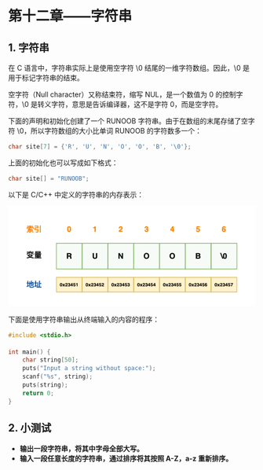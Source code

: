 # 第十二章——字符串

## 1. 字符串

在 C 语言中，字符串实际上是使用空字符 \0 结尾的一维字符数组。因此，\0 是用于标记字符串的结束。

空字符（Null character）又称结束符，缩写 NUL，是一个数值为 0 的控制字符，\0 是转义字符，意思是告诉编译器，这不是字符 0，而是空字符。

下面的声明和初始化创建了一个 RUNOOB 字符串。由于在数组的末尾存储了空字符 \0，所以字符数组的大小比单词 RUNOOB 的字符数多一个：

```c
char site[7] = {'R', 'U', 'N', 'O', 'O', 'B', '\0'};
```

上面的初始化也可以写成如下格式：

```c
char site[] = "RUNOOB";
```

以下是 C/C++ 中定义的字符串的内存表示：

![](Images/12-1.png)

下面是使用字符串输出从终端输入的内容的程序：

```c
#include <stdio.h>

int main() {
    char string[50];
    puts("Input a string without space:");
    scanf("%s", string);
    puts(string);
    return 0;
}
```

## 2. 小测试

- **输出一段字符串，将其中字母全部大写。**
- **输入一段任意长度的字符串，通过排序将其按照 A-Z，a-z 重新排序。**

